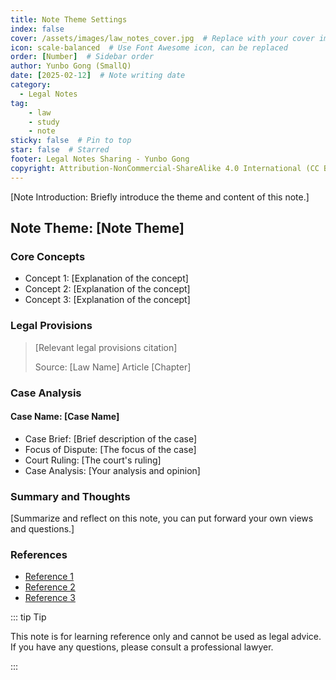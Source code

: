 ```yaml
---
title: Note Theme Settings
index: false
cover: /assets/images/law_notes_cover.jpg  # Replace with your cover image
icon: scale-balanced  # Use Font Awesome icon, can be replaced
order: [Number]  # Sidebar order
author: Yunbo Gong (SmallQ)
date: [2025-02-12]  # Note writing date
category:
  - Legal Notes
tag:
    - law
    - study
    - note
sticky: false  # Pin to top
star: false  # Starred
footer: Legal Notes Sharing - Yunbo Gong
copyright: Attribution-NonCommercial-ShareAlike 4.0 International (CC BY-NC-SA 4.0)
---
```


[Note Introduction: Briefly introduce the theme and content of this note.]

<!-- more -->

## Note Theme: [Note Theme]

### Core Concepts

- Concept 1: [Explanation of the concept]
- Concept 2: [Explanation of the concept]
- Concept 3: [Explanation of the concept]

### Legal Provisions

> [Relevant legal provisions citation]
>
> Source: [Law Name] Article [Chapter]

### Case Analysis

#### Case Name: [Case Name]

- Case Brief: [Brief description of the case]
- Focus of Dispute: [The focus of the case]
- Court Ruling: [The court's ruling]
- Case Analysis: [Your analysis and opinion]

### Summary and Thoughts

[Summarize and reflect on this note, you can put forward your own views and questions.]

### References

- [Reference 1](Link)
- [Reference 2](Link)
- [Reference 3](Link)

::: tip Tip

This note is for learning reference only and cannot be used as legal advice. If you have any questions, please consult a professional lawyer.

:::